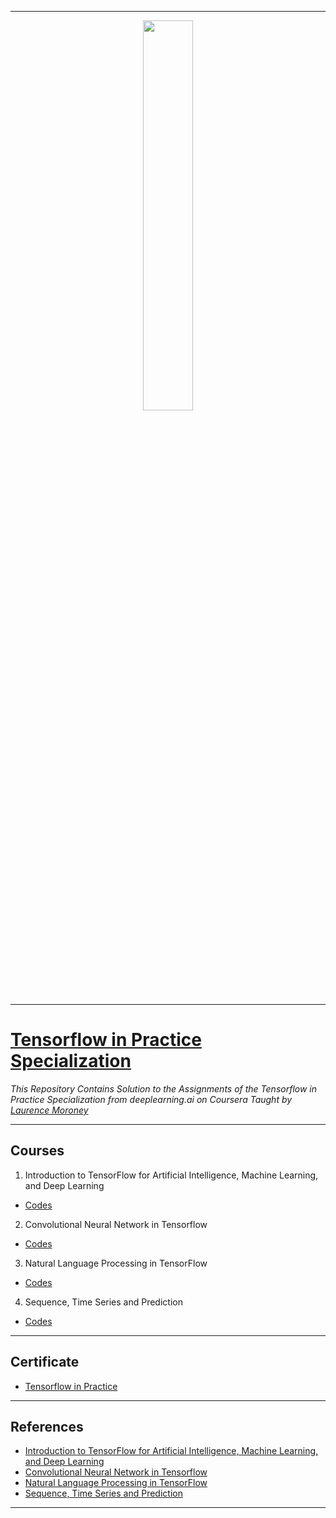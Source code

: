 ----------------------------------------------------------------------------------------
<p align="center"><img width="40%" src="https://deeplearning-assets.s3.amazonaws.com/content/uploads/2018/09/deeplearning-logo.svg.gzip" /></p>

-------------------------------------------------------------------------------------------

# [Tensorflow in Practice Specialization](https://www.coursera.org/specializations/tensorflow-in-practice)
*This Repository Contains Solution to the Assignments of the Tensorflow in Practice Specialization from deeplearning.ai on Coursera Taught by [Laurence Moroney](https://www.coursera.org/instructor/lmoroney)*

--------------------------------------------------------------------------------------------

## Courses
1. Introduction to TensorFlow for Artificial Intelligence, Machine Learning, and Deep Learning
  * [Codes](https://github.com/sahilkhose/TensorFlow-in-Practice-Specialization/tree/master/course1)
2. Convolutional Neural Network in Tensorflow
  * [Codes](https://github.com/sahilkhose/TensorFlow-in-Practice-Specialization/tree/master/course2)
3. Natural Language Processing in TensorFlow
  * [Codes](https://github.com/sahilkhose/TensorFlow-in-Practice-Specialization/tree/master/course3)
4. Sequence, Time Series and Prediction
  * [Codes](https://github.com/sahilkhose/TensorFlow-in-Practice-Specialization/tree/master/course4)

-------------------------------------------------------------------------------------------------------------

## Certificate
* [Tensorflow in Practice](https://www.coursera.org/account/accomplishments/specialization/certificate/JNWH7K3GSB75)

--------------------------------------------------------------------------------------------------------------

## References
* [Introduction to TensorFlow for Artificial Intelligence, Machine Learning, and Deep Learning](https://www.coursera.org/learn/introduction-tensorflow/home/welcome)
* [Convolutional Neural Network in Tensorflow](https://www.coursera.org/learn/convolutional-neural-networks-tensorflow/home/welcome)
* [Natural Language Processing in TensorFlow](https://www.coursera.org/learn/natural-language-processing-tensorflow/home/welcome)
* [Sequence, Time Series and Prediction](https://www.coursera.org/learn/tensorflow-sequences-time-series-and-prediction/home/welcome)

---------------------------------------------------------------------------------------------------------------

